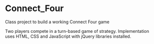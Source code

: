 # Connect_Four
Class project to build a working Connect Four game

Two players compete in a turn-based game of strategy. Implementation uses HTML, CSS and JavaScript with jQuery libraries installed.
